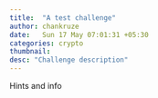 ```yaml
---
title:  "A test challenge"
author: chankruze
date:   Sun 17 May 07:01:31 +05:30
categories: crypto
thumbnail: 
desc: "Challenge description"
---
```


Hints and info

